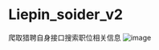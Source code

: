 # Liepin_soider_v2
爬取猎聘自身接口搜索职位相关信息
![image](https://user-images.githubusercontent.com/29137186/221342536-6a015dd9-d752-4f81-9dab-87910843f1ad.png)
